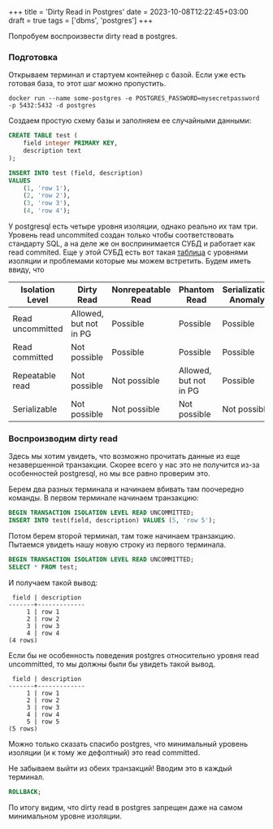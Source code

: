 +++
title = 'Dirty Read in Postgres'
date = 2023-10-08T12:22:45+03:00
draft = true
tags = ['dbms', 'postgres']
+++

Попробуем воспроизвести dirty read в postgres.

### Подготовка

Открываем терминал и стартуем контейнер с базой. Если уже есть готовая база, то этот шаг можно пропустить.

```console
docker run --name some-postgres -e POSTGRES_PASSWORD=mysecretpassword -p 5432:5432 -d postgres
```

Создаем простую схему базы и заполняем ее случайными данными:

```sql
CREATE TABLE test (
    field integer PRIMARY KEY,
    description text
);

INSERT INTO test (field, description)
VALUES
    (1, 'row 1'),
    (2, 'row 2'),
    (3, 'row 3'),
    (4, 'row 4');
```

У postgresql есть четыре уровня изоляции, однако реально их там три. Уровень read uncommited создан только чтобы соответствовать стандарту SQL, а на деле же он воспринимается СУБД и работает как read commited.
Еще у этой СУБД есть вот такая [таблица](https://www.postgresql.org/docs/current/transaction-iso.html#MVCC-ISOLEVEL-TABLE) с уровнями изоляции и проблемами которые мы можем встретить. Будем иметь ввиду, что 

| Isolation Level  | Dirty Read             | Nonrepeatable Read | Phantom Read           | Serialization Anomaly |
| ---------------- | ---------------------- | ------------------ | ---------------------- | --------------------- |
| Read uncommitted | Allowed, but not in PG | Possible           | Possible               | Possible              |
| Read committed   | Not possible           | Possible           | Possible               | Possible              |
| Repeatable read  | Not possible           | Not possible       | Allowed, but not in PG | Possible              |
| Serializable     | Not possible           | Not possible       | Not possible           | Not possible          |

### Воспроизводим dirty read

Здесь мы хотим увидеть, что возможно прочитать данные из еще незавершенной транзакции.
Скорее всего у нас это не получится из-за особенностей postgresql, но мы все равно проверим это.

Берем два разных терминала и начинаем вбивать там поочередно команды.
В первом терминале начинаем транзакцию:

```sql
BEGIN TRANSACTION ISOLATION LEVEL READ UNCOMMITTED;
INSERT INTO test(field, description) VALUES (5, 'row 5');
```

Потом берем второй терминал, там тоже начинаем транзакцию. Пытаемся увидеть нашу новую строку из первого терминала.

```sql
BEGIN TRANSACTION ISOLATION LEVEL READ UNCOMMITTED;
SELECT * FROM test;
```

И получаем такой вывод:

```console
 field | description
-------+-------------
     1 | row 1
     2 | row 2
     3 | row 3
     4 | row 4
(4 rows)
```

Если бы не особенность поведения postgres относительно уровня read uncommitted, то мы должны были бы увидеть такой вывод.

```console
 field | description
-------+-------------
     1 | row 1
     2 | row 2
     3 | row 3
     4 | row 4
     5 | row 5
(5 rows)
```

Можно только сказать спасибо postgres, что минимальный уровень изоляции (и к тому же дефолтный) это read committed.

Не забываем выйти из обеих транзакций! Вводим это в каждый терминал.

```sql
ROLLBACK;
```

По итогу видим, что dirty read в postgres запрещен даже на самом минимальном уровне изоляции.
